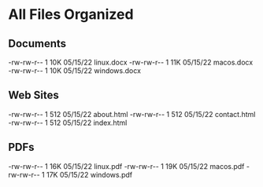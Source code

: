 # All Files Organized
## Documents
-rw-rw-r-- 1 10K 05/15/22 linux.docx
-rw-rw-r-- 1 11K 05/15/22 macos.docx
-rw-rw-r-- 1 10K 05/15/22 windows.docx
## Web Sites
-rw-rw-r-- 1 512 05/15/22 about.html
-rw-rw-r-- 1 512 05/15/22 contact.html
-rw-rw-r-- 1 512 05/15/22 index.html
## PDFs
-rw-rw-r-- 1 16K 05/15/22 linux.pdf
-rw-rw-r-- 1 19K 05/15/22 macos.pdf
-rw-rw-r-- 1 17K 05/15/22 windows.pdf
